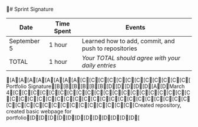 # Sprint Signature


| Date        | Time Spent | Events
|-------------|------------|--------------------
| September 5 | 1 hour     | Learned how to add, commit, and push to repositories
| TOTAL       | 1 hour     | *Your TOTAL should agree with your daily entries*

[A[A[A[A[A[A[A[A[C[C[C[C[C[C[C[C[C[C[C[C[Portfolio Signature[B[B[B[B[B[B[D[D[D[D[D[A[DMarch 4[C[C[C[C[C[C[C[C[C[C[C[C[C[C[C[C[C[C[C[C[C[C[C[C[C[C[C[C[C[C[C[C[C[C[C[C[C[C[C[C[C[C[C[C[C[C[C[C[C[C[C[C[C[C[Created repository, created basic webpage for portfolio[D[D[D[D[D[D[D[D[D[D[D[D[

